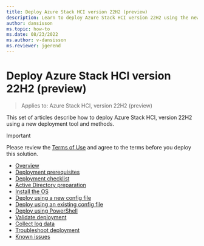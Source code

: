 ```yaml
---
title: Deploy Azure Stack HCI version 22H2 (preview)
description: Learn to deploy Azure Stack HCI version 22H2 using the new deployment tool
author: dansisson
ms.topic: how-to
ms.date: 08/23/2022
ms.author: v-dansisson
ms.reviewer: jgerend
---
```


# Deploy Azure Stack HCI version 22H2 (preview)

> Applies to: Azure Stack HCI, version 22H2 (preview)

This set of articles describe how to deploy Azure Stack HCI, version 22H2 using a new deployment tool and methods.

> [!IMPORTANT]
 > Please review the [Terms of Use](https://azure.microsoft.com/support/legal/preview-supplemental-terms/) and agree to the terms before you deploy this solution.

- [Overview](deployment-tool-introduction.md)
- [Deployment prerequisites](deployment-tool-prerequisites.md)
- [Deployment checklist](deployment-tool-checklist.md)
- [Active Directory preparation](deployment-tool-active-directory.md)
- [Install the OS](deployment-tool-install-os.md)
- [Deploy using a new config file](deployment-tool-new-file.md)
- [Deploy using an existing config file](deployment-tool-existing-file.md)
- [Deploy using PowerShell](deployment-tool-powershell.md)
- [Validate deployment](deployment-tool-validate.md)
- [Collect log data]()
- [Troubleshoot deployment](deployment-tool-troubleshooting.md)
- [Known issues](deployment-tool-known-issues.md)
